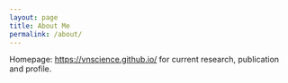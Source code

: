 ```yaml
---
layout: page
title: About Me
permalink: /about/
---
```


Homepage: https://vnscience.github.io/ for current research, publication and profile.



